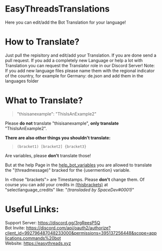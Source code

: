 # EasyThreadsTranslations
Here you can edit/add the Bot Translation for your language!


# How to Translate?
Just pull the repisitory and edit/add your Translation. If you are done send a pull request. If you add a completely new Language or help a lot with Translation you can request the Translator role in our Discord Server! Note: If you add new language files please name them with the regional indicator of the country, for example for Germany: de.json and add them in the languages folder

# What to Translate?
> "thisisanexample": "ThisIsAnExample2"

Please **do not** translate "thisisanexample", **only translate** "ThisIsAnExample2".

**There are also other things you shouldn't translate:**
> `(bracket1) [bracket2] {bracket3}` 

Are variables, please **don't** translate those! 

But at the help Page in the <u>help_bot_variables</u> you are allowed to translate the "(threadmessage)" bracked for the {usermention} variable. 

In <those "brackets"> are Timestamps. Please **don't** change them. Of course you can add your credits in <u>(thisbrackets)</u> at "selectlanguage_credits" like: "*(transladed by SpaceDev#0001)*"

# Useful Links:
Support Server: https://discord.gg/3rgReesP5Q
<br>
Bot Invite: https://discord.com/api/oauth2/authorize?client_id=992796487048233000&permissions=395137256448&scope=applications.commands%20bot
<br>
Website: https://easythreads.xyz
